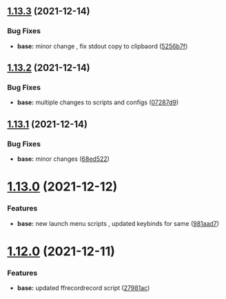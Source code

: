 ## [1.13.3](https://github.com/umgbhalla/dotstow/compare/v1.13.2...v1.13.3) (2021-12-14)


### Bug Fixes

* **base:** minor change , fix stdout copy to clipbaord ([5256b7f](https://github.com/umgbhalla/dotstow/commit/5256b7f4f4099bc41dfb5108793e224f36442bea))



## [1.13.2](https://github.com/umgbhalla/dotstow/compare/v1.13.1...v1.13.2) (2021-12-14)


### Bug Fixes

* **base:** multiple changes to scripts and configs ([07287d9](https://github.com/umgbhalla/dotstow/commit/07287d976cfe16d72fbdb0105627ced0fd91c61d))



## [1.13.1](https://github.com/umgbhalla/dotstow/compare/v1.13.0...v1.13.1) (2021-12-14)


### Bug Fixes

* **base:** minor changes ([68ed522](https://github.com/umgbhalla/dotstow/commit/68ed5224fef18698607cce7561a2a785ad62e9a1))



# [1.13.0](https://github.com/umgbhalla/dotstow/compare/v1.12.0...v1.13.0) (2021-12-12)


### Features

* **base:** new launch menu scripts , updated keybinds for same ([981aad7](https://github.com/umgbhalla/dotstow/commit/981aad7a842ea9d6720a3422bdf9703bf806f18b))



# [1.12.0](https://github.com/umgbhalla/dotstow/compare/v1.11.0...v1.12.0) (2021-12-11)


### Features

* **base:** updated ffrecordrecord script ([27981ac](https://github.com/umgbhalla/dotstow/commit/27981acf4c7a29a4991eede65f1bda0fec877811))



